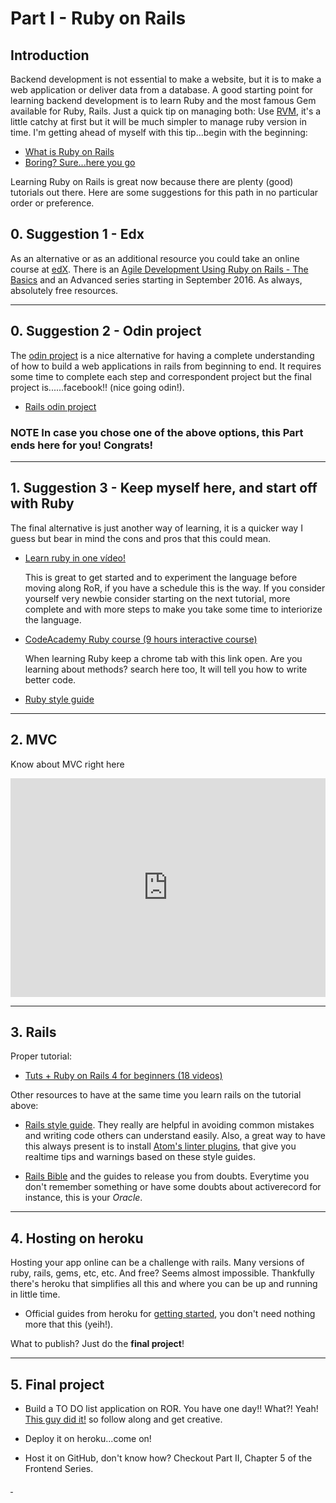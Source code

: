 # Part I - Ruby on Rails

## Introduction

Backend development is not essential to make a website, but it is to make a web application or deliver data from a database. A good starting point for learning backend development is to learn Ruby and the most famous Gem available for Ruby, Rails. Just a quick tip on managing both: Use [RVM](https://rvm.io), it's a little catchy at first but it will be much simpler to manage ruby version in time. I'm getting ahead of myself with this tip...begin with the beginning:

- [What is Ruby on Rails](http://railsapps.github.io/what-is-ruby-rails.html)
- [Boring? Sure...here you go](http://skillcrush.com/2015/01/29/13-ruby-rails/)

Learning Ruby on Rails is great now because there are plenty (good) tutorials out there. Here are some suggestions for this path in no particular order or preference.

## 0. Suggestion 1 - Edx

As an alternative or as an additional resource you could take an online course at [edX](https://www.edx.org/). There is an [Agile Development Using Ruby on Rails - The Basics](https://www.edx.org/course/agile-development-using-ruby-rails-uc-berkeleyx-cs169-1x) and an Advanced series starting in September 2016. As always, absolutely free resources.

---

## 0. Suggestion 2 - Odin project

The [odin project](http://www.theodinproject.com/) is a nice alternative for having a complete understanding of how to build a web applications in rails from beginning to end. It requires some time to complete each step and correspondent project but the final project is......facebook!! (nice going odin!).

- [Rails odin project](http://www.theodinproject.com/ruby-on-rails)


### <span class="highlight">NOTE</span> In case you chose one of the above options, this Part ends here for you! Congrats!

---

## 1. Suggestion 3 - Keep myself here, and start off with Ruby

The final alternative is just another way of learning, it is a quicker way I guess but bear in mind the cons and pros that this could mean.

- [Learn ruby in one vídeo!](https://youtu.be/Dji9ALCgfpM)

  This is great to get started and to experiment the language before moving along RoR, if you have a schedule this is the way. If you consider yourself very newbie consider starting on the next tutorial, more complete and with more steps to make you take some time to interiorize the language.

- [CodeAcademy Ruby course (9 hours interactive course)](https://www.codecademy.com/learn/ruby)

  When learning Ruby keep a chrome tab with this link open. Are you learning about methods? search here too, It will tell you how to write better code.

- [Ruby style guide](https://github.com/bbatsov/ruby-style-guide)

---

## 2. MVC

Know about MVC right here

<iframe width="100%" height="350px" src="https://www.youtube.com/embed/LiBdzE_DJn4" frameborder="0" allowfullscreen></iframe>

---

## 3. Rails
Proper tutorial:

- [Tuts + Ruby on Rails 4 for beginners (18 videos)](https://www.youtube.com/playlist?list=PL4PHKQqKQiLf0WU1Rp-O13RILwCbR38yk)

Other resources to have at the same time you learn rails on the tutorial above:

- [Rails style guide](https://github.com/bbatsov/rails-style-guide). They really are helpful in avoiding common mistakes and writing code others can understand easily. Also, a great way to have this always present is to install [Atom's linter plugins](https://github.com/AtomLinter/linter-rubocop), that give you realtime tips and warnings based on these style guides.

- [Rails Bible](http://guides.rubyonrails.org/) and the guides to release you from doubts. Everytime you don't remember something or have some doubts about activerecord for instance, this is your _Oracle_.

---

## 4. Hosting on heroku

Hosting your app online can be a challenge with rails. Many versions of ruby, rails, gems, etc, etc. And free? Seems almost impossible. Thankfully there's heroku that simplifies all this and where you can be up and running in little time.

- Official guides from heroku for [getting started](https://devcenter.heroku.com/articles/getting-started-with-rails4), you don't need nothing more that this (yeih!).

What to publish? Just do the **final project**!

---

## 5. Final project

- Build a TO DO list application on ROR. You have one day!! What?! Yeah! [This guy did it!](https://www.youtube.com/watch?v=fd1Vn-Wvy2w) so follow along and get creative.

- Deploy it on heroku...come on!

- Host it on GitHub, don't know how? Checkout Part II, Chapter 5 of the Frontend Series.

<a href="/docs/img/todo.png" class="img-preview" style="background-image: url(/docs/img/todo.png)">&nbsp;</a>
